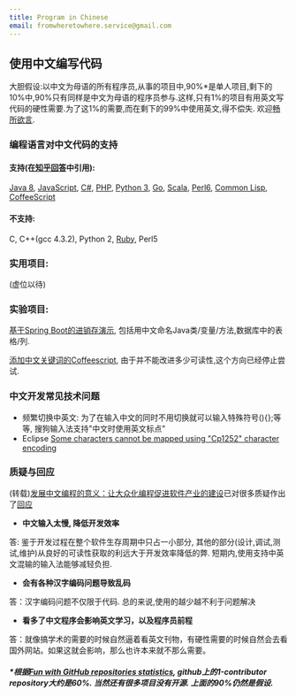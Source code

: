 ```yaml
---
title: Program in Chinese
email: fromwheretowhere.service@gmail.com
---
```


## 使用中文编写代码

大胆假设:以中文为母语的所有程序员,从事的项目中,90%*是单人项目,剩下的10%中,90%只有同样是中文为母语的程序员参与.这样,只有1%的项目有用英文写代码的硬性需要.为了这1%的需要,而在剩下的99%中使用英文,得不偿失.
欢迎[畅所欲言](https://github.com/nobodxbodon/program-in-chinese/issues/new).

### 编程语言对中文代码的支持

#### 支持(在[知乎回答](https://www.zhihu.com/question/26071216/answer/143429606)中引用):
[Java 8](https://github.com/nobodxbodon/program-in-chinese/blob/master/%E7%A4%BA%E4%BE%8B%E4%BB%A3%E7%A0%81/%E5%A4%A7%E5%AE%B6%E5%A5%BD.java), [JavaScript](https://github.com/nobodxbodon/program-in-chinese/blob/master/%E7%A4%BA%E4%BE%8B%E4%BB%A3%E7%A0%81/%E6%96%90%E6%B3%A2%E9%82%A3%E5%A5%91.js), [C#](https://github.com/nobodxbodon/program-in-chinese/blob/master/%E7%A4%BA%E4%BE%8B%E4%BB%A3%E7%A0%81/%E5%A4%A7%E5%AE%B6%E5%A5%BD.cs), [PHP](https://github.com/nobodxbodon/program-in-chinese/blob/master/%E7%A4%BA%E4%BE%8B%E4%BB%A3%E7%A0%81/%E6%96%90%E6%B3%A2%E9%82%A3%E5%A5%91.php), [Python 3](https://github.com/nobodxbodon/program-in-chinese/blob/master/%E7%A4%BA%E4%BE%8B%E4%BB%A3%E7%A0%81/%E6%96%90%E6%B3%A2%E9%82%A3%E5%A5%91.py), [Go](https://github.com/nobodxbodon/program-in-chinese/blob/master/%E7%A4%BA%E4%BE%8B%E4%BB%A3%E7%A0%81/%E6%96%90%E6%B3%A2%E9%82%A3%E5%A5%91.go), [Scala](https://github.com/nobodxbodon/program-in-chinese/blob/master/%E7%A4%BA%E4%BE%8B%E4%BB%A3%E7%A0%81/%E6%96%90%E6%B3%A2%E9%82%A3%E5%A5%91.scala), [Perl6](https://github.com/nobodxbodon/program-in-chinese/blob/master/%E7%A4%BA%E4%BE%8B%E4%BB%A3%E7%A0%81/%E6%96%90%E6%B3%A2%E9%82%A3%E5%A5%91.pl), [Common Lisp](https://github.com/nobodxbodon/program-in-chinese/blob/master/%E7%A4%BA%E4%BE%8B%E4%BB%A3%E7%A0%81/%E6%96%90%E6%B3%A2%E9%82%A3%E5%A5%91.lisp), [CoffeeScript](https://github.com/nobodxbodon/program-in-chinese/blob/master/%E7%A4%BA%E4%BE%8B%E4%BB%A3%E7%A0%81/%E6%96%90%E6%B3%A2%E9%82%A3%E5%A5%91.coffee)

#### 不支持:
C, C++(gcc 4.3.2), Python 2, [Ruby](https://github.com/nobodxbodon/program-in-chinese/blob/master/%E7%A4%BA%E4%BE%8B%E4%BB%A3%E7%A0%81/%E6%96%90%E6%B3%A2%E9%82%A3%E5%A5%91.rb), Perl5

### 实用项目:
(虚位以待)

### 实验项目:
[基于Spring Boot的进销存演示](https://github.com/nobodxbodon/jinxiaocun), 包括用中文命名Java类/变量/方法,数据库中的表格/列.

[添加中文关键词的Coffeescript](https://github.com/nobodxbodon/coffeescript), 由于并不能改进多少可读性,这个方向已经停止尝试.

### 中文开发常见技术问题
- 频繁切换中英文: 为了在输入中文的同时不用切换就可以输入特殊符号(){};等等, 搜狗输入法支持"中文时使用英文标点"
- Eclipse [Some characters cannot be mapped using "Cp1252" character encoding](http://stackoverflow.com/questions/3598117/unable-to-create-a-file-with-foreign-language-characters)

### 质疑与回应
(转载)[发展中文编程的意义：让大众化编程促进软件产业的建设](http://www.hystudio.net/726.html)已对很多质疑作出了[回应](http://www.hystudio.net/726.html#jieda)

- **中文输入太慢, 降低开发效率**

答: 鉴于开发过程在整个软件生存周期中只占一小部分, 其他的部分(设计,调试,测试,维护)从良好的可读性获取的利远大于开发效率降低的弊. 短期内,使用支持中英文混输的输入法能够减轻负担. 

- **会有各种汉字编码问题导致乱码**

答：汉字编码问题不仅限于代码. 总的来说,使用的越少越不利于问题解决

- **看多了中文程序会影响英文学习，以及程序员前程**

答：就像搞学术的需要的时候自然逼着看英文刊物，有硬性需要的时候自然会去看国外网站。如果这就会影响，那么也许本来就不那么需要。

##### *根据[Fun with GitHub repositories statistics](https://blog.sourced.tech/post/github_stats/), github上的1-contributor repository大约是60%. 当然还有很多项目没有开源. 上面的90%仍然是假设.
